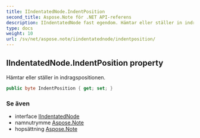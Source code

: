 ```yaml
---
title: IIndentatedNode.IndentPosition
second_title: Aspose.Note för .NET API-referens
description: IIndentatedNode fast egendom. Hämtar eller ställer in indragspositionen.
type: docs
weight: 10
url: /sv/net/aspose.note/iindentatednode/indentposition/
---
```

## IIndentatedNode.IndentPosition property

Hämtar eller ställer in indragspositionen.

```csharp
public byte IndentPosition { get; set; }
```

### Se även

* interface [IIndentatedNode](../)
* namnutrymme [Aspose.Note](../../iindentatednode/)
* hopsättning [Aspose.Note](../../../)


